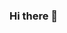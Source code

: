 ### Hi there 👋

<!--
I'm Sean a front end developer and Craft CMS expert from Toronto, Canada. I have been developing websites for over 15 years.

I am also the founder and co-host of [the Website 101 Podcast.](https://website101podcast.com/)

Here are some ideas to get you started:

- 🔭 I’m currently working on ...
- 🌱 I’m currently learning ...
- 👯 I’m looking to collaborate on ...
- 🤔 I’m looking for help with ...
- 💬 Ask me about ...
- 📫 How to reach me: ...
- 😄 Pronouns: ...
- ⚡ Fun fact: ...
-->
